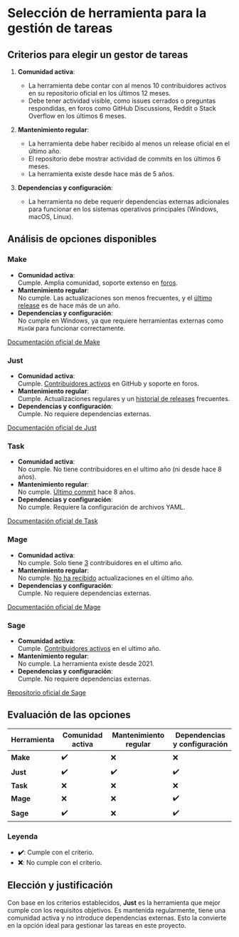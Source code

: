 # Selección de herramienta para la gestión de tareas

## **Criterios para elegir un gestor de tareas**

1. **Comunidad activa**:  
   - La herramienta debe contar con al menos 10 contribuidores activos en su repositorio oficial en los últimos 12 meses.  
   - Debe tener actividad visible, como issues cerrados o preguntas respondidas, en foros como GitHub Discussions, Reddit o Stack Overflow en los últimos 6 meses.

2. **Mantenimiento regular**:  
   - La herramienta debe haber recibido al menos un release oficial en el último año.  
   - El repositorio debe mostrar actividad de commits en los últimos 6 meses.
   - La herramienta existe desde hace más de 5 años.

3. **Dependencias y configuración**:  
   - La herramienta no debe requerir dependencias externas adicionales para funcionar en los sistemas operativos principales (Windows, macOS, Linux).  

## **Análisis de opciones disponibles**

### **Make**  
- **Comunidad activa**:  
  Cumple. Amplia comunidad, soporte extenso en [foros](https://stackoverflow.com/questions/tagged/make).  
- **Mantenimiento regular**:  
  No cumple. Las actualizaciones son menos frecuentes, y el [último release](http://git.savannah.gnu.org/cgit/make.git/refs/) es de hace más de un año.  
- **Dependencias y configuración**:  
  No cumple en Windows, ya que requiere herramientas externas como `MinGW` para funcionar correctamente.

[Documentación oficial de Make](http://git.savannah.gnu.org/cgit/make.git)

### **Just**  
- **Comunidad activa**:  
  Cumple. [Contribuidores activos](https://github.com/casey/just/graphs/contributors?from=30%2F12%2F2023) en GitHub y soporte en foros.  
- **Mantenimiento regular**:  
  Cumple. Actualizaciones regulares y un [historial de releases](https://github.com/casey/just/releases?page=1) frecuentes.  
- **Dependencias y configuración**:  
  Cumple. No requiere dependencias externas.

[Documentación oficial de Just](https://github.com/casey/just)

### **Task**  
- **Comunidad activa**:  
  No cumple. No tiene contribuidores en el ultimo año (ni desde hace 8 años).  
- **Mantenimiento regular**:  
  No cumple. [Último commit](https://github.com/adriancooney/Taskfile/commits/master/) hace 8 años. 
- **Dependencias y configuración**:  
  No cumple. Requiere la configuración de archivos YAML.

[Documentación oficial de Task](https://github.com/adriancooney/Taskfile)

### **Mage**  
- **Comunidad activa**:  
  No cumple. Solo tiene [3](https://github.com/magefile/mage/graphs/contributors) contribuidores en el ultimo año.  
- **Mantenimiento regular**:  
  No cumple. [No ha recibido](https://github.com/magefile/mage/releases) actualizaciones en el último año.  
- **Dependencias y configuración**:  
  Cumple. No requiere dependencias externas.

[Documentación oficial de Mage](https://github.com/magefile/mage)

### **Sage**  
- **Comunidad activa**:  
  Cumple. [Contribuidores activos](https://github.com/einride/sage/graphs/contributors?from=30%2F12%2F2023) en el ultimo año.
- **Mantenimiento regular**:  
  No cumple. La herramienta existe desde 2021.  
- **Dependencias y configuración**:  
  Cumple. No requiere dependencias externas.

[Repositorio oficial de Sage](https://github.com/einride/sage)

## **Evaluación de las opciones**

| Herramienta | Comunidad activa | Mantenimiento regular | Dependencias y configuración |
|-------------|------------------|-----------------------|-----------------------------|
| **Make**    | ✔️               |❌                     | ❌                          |
| **Just**    | ✔️               | ✔️                    | ✔️                          |
| **Task**    | ❌               | ❌                    | ❌                          |
| **Mage**    | ❌               | ❌                    | ✔️                          |
| **Sage**    | ✔️               | ❌                    | ✔️                          |

### Leyenda
- **✔️**: Cumple con el criterio.
- **❌**: No cumple con el criterio.


## **Elección y justificación**

Con base en los criterios establecidos, **Just** es la herramienta que mejor cumple con los requisitos objetivos. Es mantenida regularmente, tiene una comunidad activa y no introduce dependencias externas. Esto la convierte en la opción ideal para gestionar las tareas en este proyecto.